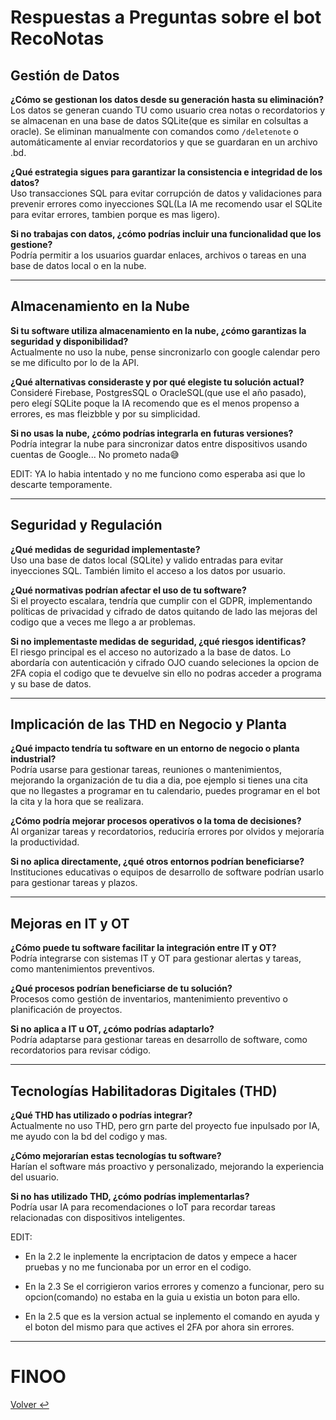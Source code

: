# Respuestas a Preguntas sobre el bot RecoNotas


## Gestión de Datos

**¿Cómo se gestionan los datos desde su generación hasta su eliminación?**  
Los datos se generan cuando TU como usuario crea notas o recordatorios y se almacenan en una base de datos SQLite(que es similar en colsultas a oracle). Se eliminan manualmente con comandos como `/deletenote` o automáticamente al enviar recordatorios y que se guardaran en un archivo .bd.

**¿Qué estrategia sigues para garantizar la consistencia e integridad de los datos?**  
Uso transacciones SQL para evitar corrupción de datos y validaciones para prevenir errores como inyecciones SQL(La IA me recomendo usar el SQLite para evitar errores, tambien porque es mas ligero).

**Si no trabajas con datos, ¿cómo podrías incluir una funcionalidad que los gestione?**  
Podría permitir a los usuarios guardar enlaces, archivos o tareas en una base de datos local o en la nube.

---

## Almacenamiento en la Nube

**Si tu software utiliza almacenamiento en la nube, ¿cómo garantizas la seguridad y disponibilidad?**  
Actualmente no uso la nube, pense sincronizarlo con google calendar pero se me dificulto por lo de la API.

**¿Qué alternativas consideraste y por qué elegiste tu solución actual?**  
Consideré Firebase, PostgresSQL o OracleSQL(que use el año pasado), pero elegí SQLite poque la IA recomendo que es el menos propenso a errores, es mas fleizbble y por su simplicidad.

**Si no usas la nube, ¿cómo podrías integrarla en futuras versiones?**  
Podría integrar la nube para sincronizar datos entre dispositivos usando cuentas de Google... No prometo nada😅 


EDIT:
YA lo habia intentado y no me funciono como esperaba asi que lo descarte temporamente.

---

## Seguridad y Regulación

**¿Qué medidas de seguridad implementaste?**  
Uso una base de datos local (SQLite) y valido entradas para evitar inyecciones SQL. También limito el acceso a los datos por usuario.

**¿Qué normativas podrían afectar el uso de tu software?**  
Si el proyecto escalara, tendría que cumplir con el GDPR, implementando políticas de privacidad y cifrado de datos quitando de lado las mejoras del codigo que a veces me llego a ar problemas.

**Si no implementaste medidas de seguridad, ¿qué riesgos identificas?**  
El riesgo principal es el acceso no autorizado a la base de datos. Lo abordaría con autenticación y cifrado OJO cuando seleciones la opcion de 2FA copia el codigo que te devuelve sin ello no podras acceder a programa y su base de datos.

---

## Implicación de las THD en Negocio y Planta

**¿Qué impacto tendría tu software en un entorno de negocio o planta industrial?**  
Podría usarse para gestionar tareas, reuniones o mantenimientos, mejorando la organización de tu dia a dia, poe ejemplo si tienes una cita que no llegastes a programar en tu calendario, puedes programar en el bot la cita y la hora que se realizara.

**¿Cómo podría mejorar procesos operativos o la toma de decisiones?**  
Al organizar tareas y recordatorios, reduciría errores por olvidos y mejoraría la productividad.

**Si no aplica directamente, ¿qué otros entornos podrían beneficiarse?**  
Instituciones educativas o equipos de desarrollo de software podrían usarlo para gestionar tareas y plazos.

---

## Mejoras en IT y OT

**¿Cómo puede tu software facilitar la integración entre IT y OT?**  
Podría integrarse con sistemas IT y OT para gestionar alertas y tareas, como mantenimientos preventivos.

**¿Qué procesos podrían beneficiarse de tu solución?**  
Procesos como gestión de inventarios, mantenimiento preventivo o planificación de proyectos.

**Si no aplica a IT u OT, ¿cómo podrías adaptarlo?**  
Podría adaptarse para gestionar tareas en desarrollo de software, como recordatorios para revisar código.

---

## Tecnologías Habilitadoras Digitales (THD)

**¿Qué THD has utilizado o podrías integrar?**  
Actualmente no uso THD, pero grn parte del proyecto fue inpulsado por IA, me ayudo con la bd del codigo y mas.

**¿Cómo mejorarían estas tecnologías tu software?**  
Harían el software más proactivo y personalizado, mejorando la experiencia del usuario.

**Si no has utilizado THD, ¿cómo podrías implementarlas?**  
Podría usar IA para recomendaciones o IoT para recordar tareas relacionadas con dispositivos inteligentes.


EDIT:
- En la 2.2 le inplemente la encriptacion de datos y empece a hacer pruebas y no me funcionaba por un error en el codigo. 

- En la 2.3 Se el corrigieron varios errores y comenzo a funcionar, pero su opcion(comando) no estaba en la guia u existia un boton para ello.

- En la 2.5 que es la version actual se inplemento el comando en ayuda y el boton del mismo para que actives el 2FA por ahora sin errores. 

---

# FINOO


[ Volver ↩](../RecoNotas_v2.5-1/ReadMe.md)